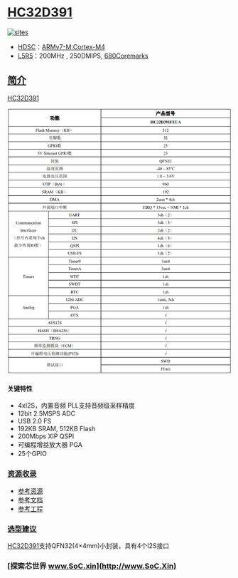 ﻿# [HC32D391](https://github.com/SoCXin/HC32D391)

[![sites](http://182.61.61.133/link/resources/SoC.png)](http://www.SoC.Xin)

* [HDSC](https://www.hdsc.com.cn/)：[ARMv7-M:Cortex-M4](https://github.com/SoCXin/Cortex)
* [L5R5](https://github.com/SoCXin/Level)：200MHz , 250DMIPS, [680Coremarks](https://www.eembc.org/coremark/scores.php)

## [简介](https://github.com/SoCXin/HC32D391/wiki)

[HC32D391](https://www.hdsc.com.cn/Category83-1499)

[![sites](docs/HC32D391.png)](https://www.hdsc.com.cn/Category83-1590)

#### 关键特性

* 4xI2S，内置音频 PLL支持音频级采样精度
* 12bit 2.5MSPS ADC
* USB 2.0 FS
* 192KB SRAM, 512KB Flash
* 200Mbps XIP QSPI
* 可编程增益放大器 PGA
* 25个GPIO


### [资源收录](https://github.com/SoCXin)

* [参考资源](src/)
* [参考文档](docs/)
* [参考工程](project/)

### [选型建议](https://github.com/SoCXin/HC32D391)

[HC32D391](https://github.com/SoCXin/HC32D391)支持QFN32(4×4mm)小封装，具有4个I2S接口

### [探索芯世界 www.SoC.xin](http://www.SoC.Xin)
